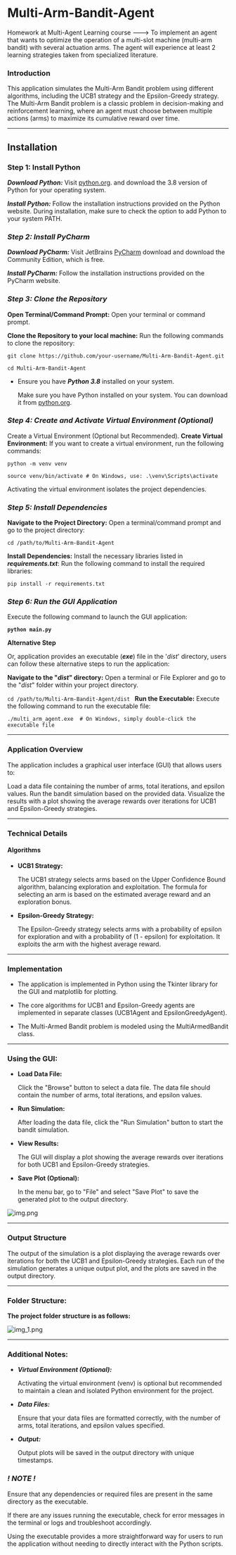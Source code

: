 # Multi-Arm-Bandit-Agent

Homework at Multi-Agent Learning course --->
To implement an agent that wants to optimize the operation of a multi-slot machine
(multi-arm bandit) with several actuation arms. The agent will experience at least 2
learning strategies taken from specialized literature.

### Introduction

This application simulates the Multi-Arm Bandit problem using different algorithms, including the UCB1 strategy and the
Epsilon-Greedy strategy. The Multi-Arm Bandit problem is a classic problem in decision-making and reinforcement
learning, where an agent must choose between multiple actions (arms) to maximize its cumulative reward over time.

------------------

## Installation

###  **Step 1: Install Python**
_**Download Python:**_
Visit [python.org](https://www.python.org/downloads/). and download the 3.8 version of Python for your operating system.


**_Install Python:_**
Follow the installation instructions provided on the Python website. During installation, make sure to check the option
to add Python to your system PATH.

### **_Step 2: Install PyCharm_**
**_Download PyCharm:_**
Visit JetBrains [PyCharm](https://www.jetbrains.com/pycharm/download/) download and download the Community Edition, which is free.

**_Install PyCharm:_**
Follow the installation instructions provided on the PyCharm website.

### _**Step 3: Clone the Repository**_

**Open Terminal/Command Prompt:**
Open your terminal or command prompt.


**Clone the Repository to your local machine:**
Run the following commands to clone the repository:

`git clone https://github.com/your-username/Multi-Arm-Bandit-Agent.git`

`cd Multi-Arm-Bandit-Agent`

- Ensure you have **_Python 3.8_** installed on your system.

  Make sure you have Python installed on your system. You can download it
  from [python.org](https://www.python.org/downloads/).

### **_Step 4: Create and Activate Virtual Environment (Optional)_**
Create a Virtual Environment (Optional but Recommended).
**Create Virtual Environment:**
If you want to create a virtual environment, run the following commands:

`python -m venv venv`

`source venv/bin/activate # On Windows, use: .\venv\Scripts\activate`

Activating the virtual environment isolates the project dependencies.

### _**Step 5: Install Dependencies**_

**Navigate to the Project Directory:**
Open a terminal/command prompt and go to the project directory:

`cd /path/to/Multi-Arm-Bandit-Agent`

**Install Dependencies:**
Install the necessary libraries listed in **_requirements.txt_**:
Run the following command to install the required libraries:

`pip install -r requirements.txt`

### **_Step 6: Run the GUI Application_**

Execute the following command to launch the GUI application:

**`python main.py`**


**Alternative Step**

Or, application provides an executable (**_exe_**) file in the '_dist_' directory, users can follow these alternative steps to run the application:

**Navigate to the "_dist_" directory:**
Open a terminal or File Explorer and go to the "_dist_" folder within your project directory.

`cd /path/to/Multi-Arm-Bandit-Agent/dist
`
**Run the Executable:**
Execute the following command to run the executable file:

`./multi_arm_agent.exe  # On Windows, simply double-click the executable file`

-------------------

### Application Overview

The application includes a graphical user interface (GUI) that allows users to:

Load a data file containing the number of arms, total iterations, and epsilon values.
Run the bandit simulation based on the provided data.
Visualize the results with a plot showing the average rewards over iterations for UCB1 and Epsilon-Greedy strategies.

--------------------

### Technical Details

#### Algorithms

- **UCB1 Strategy:**

  The UCB1 strategy selects arms based on the Upper Confidence Bound algorithm, balancing exploration and exploitation.
  The formula for selecting an arm is based on the estimated average reward and an exploration bonus.


- **Epsilon-Greedy Strategy:**

  The Epsilon-Greedy strategy selects arms with a probability of epsilon for exploration and with a probability of (1 -
  epsilon) for exploitation.
  It exploits the arm with the highest average reward.

--------------------

### Implementation

- The application is implemented in Python using the Tkinter library for the GUI and matplotlib for plotting.

- The core algorithms for UCB1 and Epsilon-Greedy agents are implemented in separate classes (UCB1Agent and
  EpsilonGreedyAgent).

- The Multi-Armed Bandit problem is modeled using the MultiArmedBandit class.

--------------------

### Using the GUI:

* **Load Data File:**

  Click the "Browse" button to select a data file. The data file should contain the number of arms, total iterations,
  and epsilon values.


* **Run Simulation:**

  After loading the data file, click the "Run Simulation" button to start the bandit simulation.


* **View Results:**

  The GUI will display a plot showing the average rewards over iterations for both UCB1 and Epsilon-Greedy strategies.


* **Save Plot (Optional):**

  In the menu bar, go to "File" and select "Save Plot" to save the generated plot to the output directory.

![img.png](img.png)


--------------------

### Output Structure

The output of the simulation is a plot displaying the average rewards over iterations for both the UCB1 and
Epsilon-Greedy strategies.
Each run of the simulation generates a unique output plot, and the plots are saved in the output directory.

--------------------

### Folder Structure:

**The project folder structure is as follows:**

![img_1.png](img_1.png)


--------------------

### Additional Notes:

- _**Virtual Environment (Optional):**_

  Activating the virtual environment (venv) is optional but recommended to maintain a clean and isolated Python
  environment for the project.


- **_Data Files:_**

  Ensure that your data files are formatted correctly, with the number of arms, total iterations, and epsilon values
  specified.



- **_Output:_**

  Output plots will be saved in the output directory with unique timestamps.

### **_!  NOTE !_**

Ensure that any dependencies or required files are present in the same directory as the executable.

If there are any issues running the executable, check for error messages in the terminal or logs and troubleshoot accordingly.

Using the executable provides a more straightforward way for users to run the application without needing to directly interact with the Python scripts.
